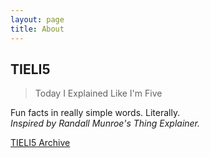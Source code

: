 ```yaml
---
layout: page
title: About
---
```


## TIELI5
> Today I Explained Like I'm Five

Fun facts in really simple words. Literally.  
*Inspired by Randall Munroe's Thing Explainer.*

[TIELI5 Archive](http://www.migzpogi.github.io/tieli5)